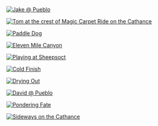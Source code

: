 [![Jake @ Pueblo](/wp-content/uploads/2011/06/IMG_2713.JPG.jpg "IMG_2713.JPG")](/wp-content/uploads/2011/06/IMG_2713.JPG.jpg)

[![Tom at the crest of Magic Carpet Ride on the Cathance](/wp-content/uploads/2011/06/DSC8253.jpg "_DSC8253")](/wp-content/uploads/2011/06/DSC8253.jpg)

[![Paddle Dog](/wp-content/uploads/2011/06/IMG_2085.JPG.jpg "IMG_2085.JPG")](/wp-content/uploads/2011/06/IMG_2085.JPG.jpg)

[![Eleven Mile Canyon](/wp-content/uploads/2011/06/DSC4142.jpg "_DSC4142")](/wp-content/uploads/2011/06/DSC4142.jpg)

[![Playing at Sheepsoct](/wp-content/uploads/2011/06/DSC_2282.jpg "DSC_2282")](/wp-content/uploads/2011/06/DSC_2282.jpg)

[![Cold Finish](/wp-content/uploads/2011/06/DSC_0098.jpg "DSC_0098")](/wp-content/uploads/2011/06/DSC_0098.jpg)

[![Drying Out](/wp-content/uploads/2011/06/DSC_3281.jpg "DSC_3281")](/wp-content/uploads/2011/06/DSC_3281.jpg)

[![David @ Pueblo](/wp-content/uploads/2011/06/IMG_2348.JPG.jpg "IMG_2348.JPG")](/wp-content/uploads/2011/06/IMG_2348.JPG.jpg)

[![Pondering Fate](/wp-content/uploads/2011/06/DSC_1216.jpg "DSC_1216")](/wp-content/uploads/2011/06/DSC_1216.jpg)

[![Sideways on the Cathance](/wp-content/uploads/2011/06/DSC8046.jpg "_DSC8046")](/wp-content/uploads/2011/06/DSC8046.jpg)
